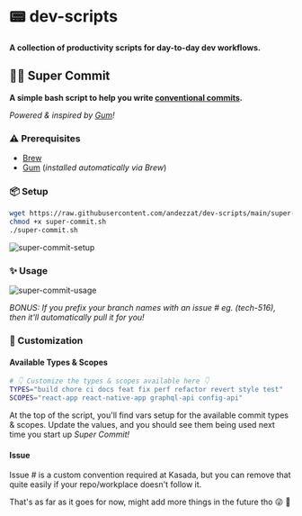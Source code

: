 # 📟 dev-scripts

**A collection of productivity scripts for day-to-day dev workflows.**

## 🦸‍♂️ Super Commit

**A simple bash script to help you write [conventional commits](https://www.conventionalcommits.org/en/v1.0.0/).**

_Powered & inspired by [Gum](https://github.com/charmbracelet/gum)!_

### ⚠️ Prerequisites

- [Brew](https://brew.sh/)
- [Gum](https://github.com/charmbracelet/gum) (_installed automatically via Brew_)

### 📦 Setup

```bash
wget https://raw.githubusercontent.com/andezzat/dev-scripts/main/super-commit.sh
chmod +x super-commit.sh
./super-commit.sh
```

![super-commit-setup](https://user-images.githubusercontent.com/1734293/182736405-39a2c449-8bc3-4271-ab54-3e5cb33cd7bb.gif)

### ✨ Usage

![super-commit-usage](https://user-images.githubusercontent.com/1734293/182736442-81124a56-7c74-4691-9ad8-a700d08b1ac6.gif)

_BONUS: If you prefix your branch names with an issue # eg. (tech-516), then it'll automatically pull it for you!_

### 🎨 Customization

#### Available Types & Scopes

```bash
# 👇 Customize the types & scopes available here 👇
TYPES="build chore ci docs feat fix perf refactor revert style test"
SCOPES="react-app react-native-app graphql-api config-api"
```

At the top of the script, you'll find vars setup for the available commit types & scopes.
Update the values, and you should see them being used next time you start up _Super Commit!_

#### Issue #

Issue # is a custom convention required at Kasada, but you can remove that quite easily if your repo/workplace doesn't follow it.

That's as far as it goes for now, might add more things in the future tho 😜 🤷
